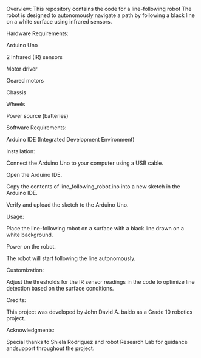 Overview:
This repository contains the code for a line-following robot The robot is designed to autonomously navigate a path by following a black line on a white surface using infrared sensors.

Hardware Requirements:

Arduino Uno

2 Infrared (IR) sensors

Motor driver

Geared motors

Chassis

Wheels

Power source (batteries)

Software Requirements:

Arduino IDE (Integrated Development Environment)

Installation:

Connect the Arduino Uno to your computer using a USB cable.

Open the Arduino IDE.

Copy the contents of line_following_robot.ino into a new sketch in the Arduino IDE.

Verify and upload the sketch to the Arduino Uno.

Usage:

Place the line-following robot on a surface with a black line drawn on a white background.

Power on the robot.

The robot will start following the line autonomously.

Customization:

Adjust the thresholds for the IR sensor readings in the code to optimize line detection based on the surface conditions.

Credits:

This project was developed by John David A. baldo as a Grade 10 robotics project.

Acknowledgments:

Special thanks to Shiela Rodriguez and robot Research Lab for guidance andsupport throughout the project.
